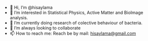 - 👋 Hi, I’m @hisaylama
- 👀 I’m interested in Statistical Physics, Active Matter and BioImage analysis. 
- 🌱 I’m currently doing research of colective behaviour of bacteria.
- 💞️ I’m always looking to collaborate
- 📫 How to reach me: Reach be by mail: hisaylama@gmail.com

<!---
hisaylama/hisaylama is a ✨ special ✨ repository because its `README.md` (this file) appears on your GitHub profile.
You can click the Preview link to take a look at your changes.
--->
